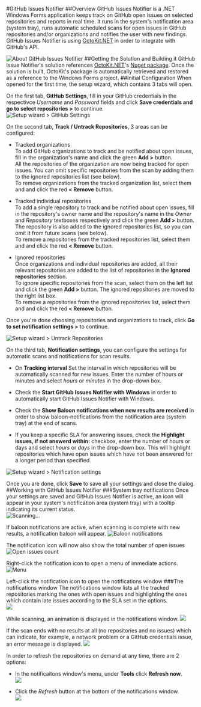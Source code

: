 #GitHub Issues Notifier
##Overview
GitHub Issues Notifier is a .NET Windows Forms application keeps track on GitHub open issues on selected repositories and reports in real time.
 It runs in the system's notification area (system tray), runs automatic scheduled scans for open issues in GitHub repositories and/or organizations and notifies the user with new findings.   
 GitHub Issues Notifier is using [OctoKit.NET](https://github.com/octokit/octokit.net) in order to integrate with GitHub's API.

![About GitHub Issues Notifier](https://raw.githubusercontent.com/alonrotem/GithubIssuesNotifier/master/Screenshots/AboutDialog.png)
##Getting the Solution and Building it
GitHub Issue Notifier's solution references [OctoKit.NET](https://github.com/octokit/octokit.net)'s [Nuget package](http://www.nuget.org/packages/Octokit/). Once the solution is built, OctoKit's package is automatically retrieved and restored as a reference to the Windows Forms project.
##Initial Configuration
When opened for the first time, the setup wizard, which contains 3 tabs will open.

 On the first tab, **GitHub Settings**, fill in your GitHub credentials in the respectivce *Username* and *Password* fields and click **Save credentials and go to select repositories >** to continue.   
![Setup wizard > GitHub Settings](https://raw.githubusercontent.com/alonrotem/GithubIssuesNotifier/master/Screenshots/Settings_GithubSettings.png)
 
On the second tab, **Track / Untrack Repositories**, 3 areas can be configured: 

 - Tracked organizations   
To add GitHub organizations to track and be notified about open issues, fill in the organization's name and click the green **Add >** button.  
All the repositories of the organization are now being tracked for open issues. You can omit specific repositories from the scan by adding them to the ignored repositories list (see below).    
To remove organizations from the tracked organization list, select them and and click the red **< Remove** button. 

 - Tracked individual repositories    
To add a single repository to track and be notified about open issues, fill in the repository's owner name and the repository's name in the *Owner* and *Repository* textboxes respectively and click the green **Add >** button.  
The repository is also added to the ignored repositories list, so you can omit it from future scans (see below).    
To remove a repositories from the tracked repositories list, select them and and click the red **< Remove** button. 

 - Ignored repositories    
Once organizations and individual repositories are added, all their relevant repositories are added to the list of repositories in the **Ignored repositories** section.  
To ignore specific repositories from the scan, select them on the left list and click the green **Add >** button. The ignored repositories are moved to the right list box.   
To remove a repositories from the ignored repositories list, select them and and click the red **< Remove** button. 

Once you're done choosing repositories and organizations to track, click **Go to set notification settings >** to continue.

![Setup wizard > Untrack Repositories](https://raw.githubusercontent.com/alonrotem/GithubIssuesNotifier/master/Screenshots/Settings_Track_Untrack.png)

On the third tab, **Notification settings**, you can configure the settings for automatic scans and notifications for scan results.

  - On **Tracking interval** Set the interval in which repositories will be automatically scanned for new issues. Enter the number of hours or minutes and select *hours* or *minutes* in the drop-down box.

  - Check the **Start GitHub Issues Notifier with Windows** in order to automatically start GitHub Issues Notifier with Windows.

  - Check the **Show Baloon notifications when new results are received** in order to show baloon-notifications from the notification area (system tray) at the end of scans.

 - If you keep a specific SLA for answering issues, check the **Highlight issues, if not answerd within:** checkbox, enter the number of hours or days and select *hours* or *days* in the drop-down box. This will highlight repositories which have open issues which have not been answered for a longer period than specified.
  
![Setup wizard > Notification settings](https://raw.githubusercontent.com/alonrotem/GithubIssuesNotifier/master/Screenshots/Settings_Nofitications.png)

Once you are done, click **Save** to save all your settings and close the dialog.
##Working with GitHub Issues Notifier
###System tray notifications
Once your settings are saved and GitHub Issues Notifier is active, an icon will appear in your system's notification area (system tray) with a tooltip indicating its current status.   
![Scanning...](https://raw.githubusercontent.com/alonrotem/GithubIssuesNotifier/master/Screenshots/Systray_Scanning.png)

If baloon notifications are active, when scanning is complete with new results, a notification baloon will appear.
![Baloon notifications](https://raw.githubusercontent.com/alonrotem/GithubIssuesNotifier/master/Screenshots/Systray_Baloon.png)

The notification icon will now also show the total number of open issues
![Open issues count](https://raw.githubusercontent.com/alonrotem/GithubIssuesNotifier/master/Screenshots/Systray_Results.png)

Right-click the notification icon to open a menu of immediate actions.
![Menu](https://raw.githubusercontent.com/alonrotem/GithubIssuesNotifier/master/Screenshots/Systray_Menu.png)

Left-click  the notification icon to open the notifications window
###The notifications window
The notifications window lists all the tracked repositories marking the ones with open issues and highlighting the ones which contain late issues according to the SLA set in the options.   
![](https://raw.githubusercontent.com/alonrotem/GithubIssuesNotifier/master/Screenshots/NotifierWin_Results.png)

While scanning, an animation is displayed in the notifications window.
![](https://raw.githubusercontent.com/alonrotem/GithubIssuesNotifier/master/Screenshots/NotifierWin_Scanning.png)

If the scan ends with no results at all (no repositories and no issues) which can indicate, for example, a network problem or a GitHub credentials issue, an error message is displayed.
![](https://raw.githubusercontent.com/alonrotem/GithubIssuesNotifier/master/Screenshots/NotifierWin_NoResults.png)

In order to refresh the repositories on demand at any time, there are 2 options:

 - In the notificaitons window's menu, under **Tools** click **Refresh now**.   
 ![](https://raw.githubusercontent.com/alonrotem/GithubIssuesNotifier/master/Screenshots/NotifierWin_Menu.png)

 - Click the *Refresh* button at the bottom of the notifications window.   
 ![](https://raw.githubusercontent.com/alonrotem/GithubIssuesNotifier/master/Screenshots/NotifierWin_RefreshButton.png)
